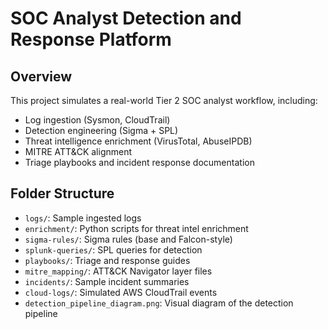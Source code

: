 # SOC Analyst Detection and Response Platform

## Overview
This project simulates a real-world Tier 2 SOC analyst workflow, including:
- Log ingestion (Sysmon, CloudTrail)
- Detection engineering (Sigma + SPL)
- Threat intelligence enrichment (VirusTotal, AbuseIPDB)
- MITRE ATT&CK alignment
- Triage playbooks and incident response documentation

## Folder Structure
- `logs/`: Sample ingested logs
- `enrichment/`: Python scripts for threat intel enrichment
- `sigma-rules/`: Sigma rules (base and Falcon-style)
- `splunk-queries/`: SPL queries for detection
- `playbooks/`: Triage and response guides
- `mitre_mapping/`: ATT&CK Navigator layer files
- `incidents/`: Sample incident summaries
- `cloud-logs/`: Simulated AWS CloudTrail events
- `detection_pipeline_diagram.png`: Visual diagram of the detection pipeline
